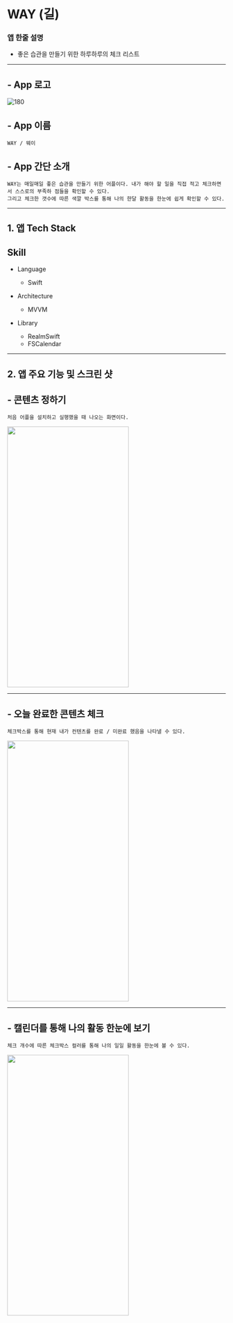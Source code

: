 # WAY (길)

### 앱 한줄 설명 
- 좋은 습관을 만들기 위한 하루하루의 체크 리스트

----------------------

## - App 로고
![180](https://user-images.githubusercontent.com/88191880/160760125-c218ed20-391e-427f-8646-afafd16fb1a9.png)

## - App 이름
    WAY / 웨이

## - App 간단 소개
    WAY는 매일매일 좋은 습관을 만들기 위한 어플이다. 내가 해야 할 일을 직접 적고 체크하면서 스스로의 부족하 점들을 확인할 수 있다.
    그리고 체크한 갯수에 따른 색깔 박스를 통해 나의 한달 활동을 한눈에 쉽게 확인할 수 있다.

------------------------

## 1. 앱 Tech Stack

## Skill

- Language
    - Swift

- Architecture
    - MVVM

- Library
    - RealmSwift
    - FSCalendar

-------------------------------

## 2. 앱 주요 기능 및 스크린 샷
## - 콘텐츠 정하기 
    처음 어플을 설치하고 실행했을 때 나오는 화면이다.
<img src="https://user-images.githubusercontent.com/88191880/160760219-b0297c5f-b6cd-4291-8783-16ab7a07f113.png" width="280" height="600"/>

--------------------------------

## - 오늘 완료한 콘텐츠 체크
    체크박스를 통해 현재 내가 컨텐츠를 완료 / 미완료 했음을 나타낼 수 있다.
<img src="https://user-images.githubusercontent.com/88191880/160760383-0c0ba80c-688a-493e-861a-10c1f3441ddb.png" width="280" height="600"/>

-------------------------------

## - 캘린더를 통해 나의 활동 한눈에 보기
    체크 개수에 따른 체크박스 컬러를 통해 나의 일일 활동을 한눈에 볼 수 있다.
<img src="https://user-images.githubusercontent.com/88191880/160760452-2e41eb8a-ed0d-4bb8-8739-e1ddff703d05.png" width="280" height="600"/>

